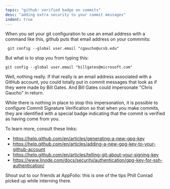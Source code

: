 ```yaml
---
topic: "github: verified badge on commits"
desc: "adding extra security to your commit messages"
indent: true
---
```


When you set your git configuration to use an email address with a command like this, github puts that email address on your
commmits:
```
 git config --global user.email "cgaucho@ucsb.edu"
```

But what is to stop you from typing this:

```
git config --global user.email "billgates@microsoft.com"
```

Well, nothing really.  If that really is an email address associated with a GitHub account, you could totally put in commit messages 
that look as if they were made by Bill Gates.  And Bill Gates could impersonate "Chris Gaucho" in return.

While there is nothing in place to stop this impersonation, it is possible to configure 
Commit Signature Verification so that when you make commits, they are identified
with a special badge indicating that the commit is verified as having come from you.

To learn more, consult these links:

* <https://help.github.com/en/articles/generating-a-new-gpg-key>
* <https://help.github.com/en/articles/adding-a-new-gpg-key-to-your-github-account>
* <https://help.github.com/en/articles/telling-git-about-your-signing-key>
* <https://www.linode.com/docs/security/authentication/gpg-key-for-ssh-authentication/>

Shout out to our friends at AppFolio: this is one of the tips Phill Conrad picked up while interning there.

